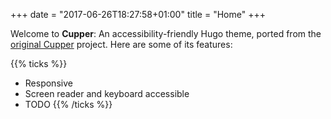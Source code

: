 +++
date = "2017-06-26T18:27:58+01:00"
title = "Home"
+++

Welcome to **Cupper**: An accessibility-friendly Hugo theme, ported from the [original Cupper](https://github.com/ThePacielloGroup/cupper) project. Here are some of its features:

{{% ticks %}}
* Responsive
* Screen reader and keyboard accessible
* TODO
{{% /ticks %}}

